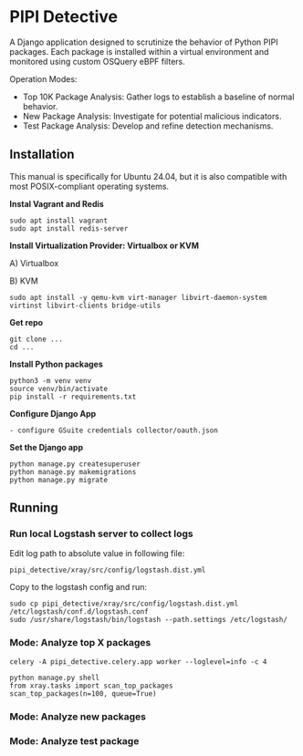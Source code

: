 # PIPI Detective #

A Django application designed to scrutinize the behavior of Python PIPI packages. 
Each package is installed within a virtual environment and monitored using custom OSQuery eBPF filters.

Operation Modes:
- Top 10K Package Analysis: Gather logs to establish a baseline of normal behavior.
- New Package Analysis: Investigate for potential malicious indicators.
- Test Package Analysis: Develop and refine detection mechanisms.



## Installation ##

This manual is specifically for Ubuntu 24.04, but it is also compatible with most POSIX-compliant operating systems.

**Instal Vagrant and Redis**
```shell
sudo apt install vagrant
sudo apt install redis-server

```


**Install Virtualization Provider: Virtualbox or KVM**


A) Virtualbox 


B) KVM
```shell
sudo apt install -y qemu-kvm virt-manager libvirt-daemon-system virtinst libvirt-clients bridge-utils
```

**Get repo**

```shell
git clone ...
cd ...
```

**Install Python packages**
```shell
python3 -m venv venv
source venv/bin/activate
pip install -r requirements.txt
```

**Configure Django App**
```shell
- configure GSuite credentials collector/oauth.json
```

**Set the Django app**
```shell
python manage.py createsuperuser
python manage.py makemigrations
python manage.py migrate

```

## Running ##

### Run local Logstash server to collect logs

Edit log path to absolute value in following file:
```shell
pipi_detective/xray/src/config/logstash.dist.yml
```
Copy to the logstash config and run:
```shell
sudo cp pipi_detective/xray/src/config/logstash.dist.yml /etc/logstash/conf.d/logstash.conf
sudo /usr/share/logstash/bin/logstash --path.settings /etc/logstash/ 
```


### Mode: Analyze top X packages ###

```shell
celery -A pipi_detective.celery.app worker --loglevel=info -c 4
```

```shell
python manage.py shell
from xray.tasks import scan_top_packages
scan_top_packages(n=100, queue=True)
```



### Mode: Analyze new packages ###

### Mode: Analyze test package ###



